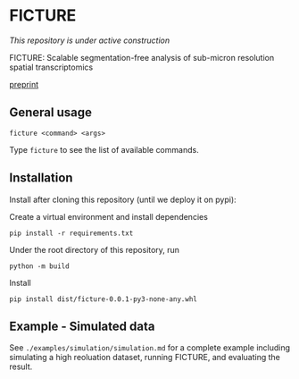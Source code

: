 # FICTURE

*This repository is under active construction*

FICTURE: Scalable segmentation-free analysis of sub-micron resolution spatial transcriptomics

[preprint](https://biorxiv.org/cgi/content/short/2023.11.04.565621v1)

## General usage
```
ficture <command> <args>
```
Type `ficture` to see the list of available commands.

## Installation
Install after cloning this repository (until we deploy it on pypi):

Create a virtual environment and install dependencies
```
pip install -r requirements.txt
```

Under the root directory of this repository, run
```
python -m build
```

Install
```
pip install dist/ficture-0.0.1-py3-none-any.whl
```

## Example - Simulated data
See `./examples/simulation/simulation.md` for a complete example including simulating a high reoluation dataset, running FICTURE, and evaluating the result.
